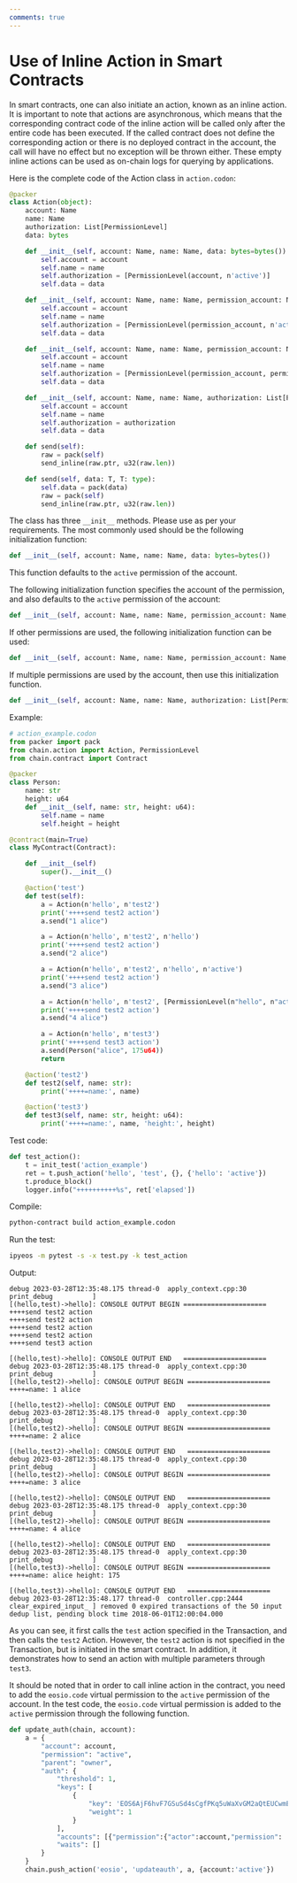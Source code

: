 ```yaml
---
comments: true
---
```


# Use of Inline Action in Smart Contracts

In smart contracts, one can also initiate an action, known as an inline action. It is important to note that actions are asynchronous, which means that the corresponding contract code of the inline action will be called only after the entire code has been executed. If the called contract does not define the corresponding action or there is no deployed contract in the account, the call will have no effect but no exception will be thrown either. These empty inline actions can be used as on-chain logs for querying by applications.

Here is the complete code of the Action class in `action.codon`:

```python
@packer
class Action(object):
    account: Name
    name: Name
    authorization: List[PermissionLevel]
    data: bytes

    def __init__(self, account: Name, name: Name, data: bytes=bytes()):
        self.account = account
        self.name = name
        self.authorization = [PermissionLevel(account, n'active')]
        self.data = data

    def __init__(self, account: Name, name: Name, permission_account: Name, data: bytes=bytes()):
        self.account = account
        self.name = name
        self.authorization = [PermissionLevel(permission_account, n'active')]
        self.data = data

    def __init__(self, account: Name, name: Name, permission_account: Name, permission_name: Name, data: bytes=bytes()):
        self.account = account
        self.name = name
        self.authorization = [PermissionLevel(permission_account, permission_name)]
        self.data = data

    def __init__(self, account: Name, name: Name, authorization: List[PermissionLevel], data: bytes=bytes()):
        self.account = account
        self.name = name
        self.authorization = authorization
        self.data = data

    def send(self):
        raw = pack(self)
        send_inline(raw.ptr, u32(raw.len))

    def send(self, data: T, T: type):
        self.data = pack(data)
        raw = pack(self)
        send_inline(raw.ptr, u32(raw.len))
```

The class has three `__init__` methods. Please use as per your requirements. The most commonly used should be the following initialization function:

```python
def __init__(self, account: Name, name: Name, data: bytes=bytes())
```

This function defaults to the `active` permission of the account.

The following initialization function specifies the account of the permission, and also defaults to the `active` permission of the account:

```python
def __init__(self, account: Name, name: Name, permission_account: Name, data: bytes=bytes())
```

If other permissions are used, the following initialization function can be used:

```python
def __init__(self, account: Name, name: Name, permission_account: Name, permission_name: Name, data: bytes=bytes()):
```

If multiple permissions are used by the account, then use this initialization function.

```python
def __init__(self, account: Name, name: Name, authorization: List[PermissionLevel], data: bytes=bytes()):
```

Example:

```python
# action_example.codon
from packer import pack
from chain.action import Action, PermissionLevel
from chain.contract import Contract

@packer
class Person:
    name: str
    height: u64
    def __init__(self, name: str, height: u64):
        self.name = name
        self.height = height

@contract(main=True)
class MyContract(Contract):

    def __init__(self)
        super().__init__()

    @action('test')
    def test(self):
        a = Action(n'hello', n'test2')
        print('++++send test2 action')
        a.send("1 alice")

        a = Action(n'hello', n'test2', n'hello')
        print('++++send test2 action')
        a.send("2 alice")

        a = Action(n'hello', n'test2', n'hello', n'active')
        print('++++send test2 action')
        a.send("3 alice")

        a = Action(n'hello', n'test2', [PermissionLevel(n"hello", n"active")])
        print('++++send test2 action')
        a.send("4 alice")

        a = Action(n'hello', n'test3')
        print('++++send test3 action')
        a.send(Person("alice", 175u64))
        return

    @action('test2')
    def test2(self, name: str):
        print('++++=name:', name)

    @action('test3')
    def test3(self, name: str, height: u64):
        print('++++=name:', name, 'height:', height)
```

Test code:

```python
def test_action():
    t = init_test('action_example')
    ret = t.push_action('hello', 'test', {}, {'hello': 'active'})
    t.produce_block()
    logger.info("++++++++++%s", ret['elapsed'])
```

Compile:

```bash
python-contract build action_example.codon
```

Run the test:

```bash
ipyeos -m pytest -s -x test.py -k test_action
```

Output:

```
debug 2023-03-28T12:35:48.175 thread-0  apply_context.cpp:30          print_debug          ] 
[(hello,test)->hello]: CONSOLE OUTPUT BEGIN =====================
++++send test2 action
++++send test2 action
++++send test2 action
++++send test2 action
++++send test3 action

[(hello,test)->hello]: CONSOLE OUTPUT END   =====================
debug 2023-03-28T12:35:48.175 thread-0  apply_context.cpp:30          print_debug          ] 
[(hello,test2)->hello]: CONSOLE OUTPUT BEGIN =====================
++++=name: 1 alice

[(hello,test2)->hello]: CONSOLE OUTPUT END   =====================
debug 2023-03-28T12:35:48.175 thread-0  apply_context.cpp:30          print_debug          ] 
[(hello,test2)->hello]: CONSOLE OUTPUT BEGIN =====================
++++=name: 2 alice

[(hello,test2)->hello]: CONSOLE OUTPUT END   =====================
debug 2023-03-28T12:35:48.175 thread-0  apply_context.cpp:30          print_debug          ] 
[(hello,test2)->hello]: CONSOLE OUTPUT BEGIN =====================
++++=name: 3 alice

[(hello,test2)->hello]: CONSOLE OUTPUT END   =====================
debug 2023-03-28T12:35:48.175 thread-0  apply_context.cpp:30          print_debug          ] 
[(hello,test2)->hello]: CONSOLE OUTPUT BEGIN =====================
++++=name: 4 alice

[(hello,test2)->hello]: CONSOLE OUTPUT END   =====================
debug 2023-03-28T12:35:48.175 thread-0  apply_context.cpp:30          print_debug          ] 
[(hello,test3)->hello]: CONSOLE OUTPUT BEGIN =====================
++++=name: alice height: 175

[(hello,test3)->hello]: CONSOLE OUTPUT END   =====================
debug 2023-03-28T12:35:48.177 thread-0  controller.cpp:2444           clear_expired_input_ ] removed 0 expired transactions of the 50 input dedup list, pending block time 2018-06-01T12:00:04.000
```

As you can see, it first calls the `test` action specified in the Transaction, and then calls the `test2` Action. However, the `test2` action is not specified in the Transaction, but is initiated in the smart contract. In addition, it demonstrates how to send an action with multiple parameters through `test3`.

It should be noted that in order to call inline action in the contract, you need to add the `eosio.code` virtual permission to the `active` permission of the account. In the test code, the `eosio.code` virtual permission is added to the `active` permission through the following function.

```python
def update_auth(chain, account):
    a = {
        "account": account,
        "permission": "active",
        "parent": "owner",
        "auth": {
            "threshold": 1,
            "keys": [
                {
                    "key": 'EOS6AjF6hvF7GSuSd4sCgfPKq5uWaXvGM2aQtEUCwmEHygQaqxBSV',
                    "weight": 1
                }
            ],
            "accounts": [{"permission":{"actor":account,"permission": 'eosio.code'}, "weight":1}],
            "waits": []
        }
    }
    chain.push_action('eosio', 'updateauth', a, {account:'active'})
```
